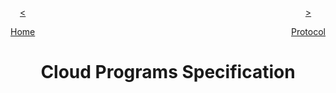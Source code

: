 <div style="float:left">
<a href="../"><p style="text-align:center"><</p>Home</a>
</div>

<div style="float:right">
<a href="../Protocol"><p style="text-align:center">></p>Protocol</a>
</div>

<div style="clear:both">
</div>

<h1 style="font-weight: bold; text-align:center">Cloud Programs Specification</h1>